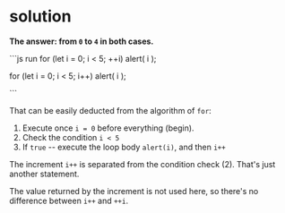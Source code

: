 # solution

**The answer: from `0` to `4` in both cases.**

\`\`\`js run for \(let i = 0; i &lt; 5; ++i\) alert\( i \);

for \(let i = 0; i &lt; 5; i++\) alert\( i \);

\`\`\`

That can be easily deducted from the algorithm of `for`:

1. Execute once `i = 0` before everything \(begin\).
2. Check the condition `i < 5`
3. If `true` -- execute the loop body `alert(i)`, and then `i++`

The increment `i++` is separated from the condition check \(2\). That's just another statement.

The value returned by the increment is not used here, so there's no difference between `i++` and `++i`.

